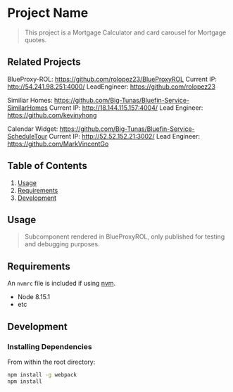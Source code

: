 # Project Name

> This project is a Mortgage Calculator and card carousel for Mortgage quotes.

## Related Projects

BlueProxy-ROL:
https://github.com/rolopez23/BlueProxyROL
Current IP: http://54.241.98.251:4000/
LeadEngineer: https://github.com/rolopez23

Similiar Homes:
https://github.com/Big-Tunas/Bluefin-Service-SimilarHomes
Current IP: http://18.144.115.157:4004/
Lead Engineer: https://github.com/kevinyhong

Calendar Widget:
https://github.com/Big-Tunas/Bluefin-Service-ScheduleTour
Current IP: http://52.52.152.21:3002/
Lead Engineer: https://github.com/MarkVincentGo

## Table of Contents

1. [Usage](#Usage)
1. [Requirements](#requirements)
1. [Development](#development)

## Usage

> Subcomponent rendered in BlueProxyROL, only published for testing and debugging purposes.

## Requirements

An `nvmrc` file is included if using [nvm](https://github.com/creationix/nvm).

- Node 8.15.1
- etc

## Development

### Installing Dependencies

From within the root directory:

```sh
npm install -g webpack
npm install
```

